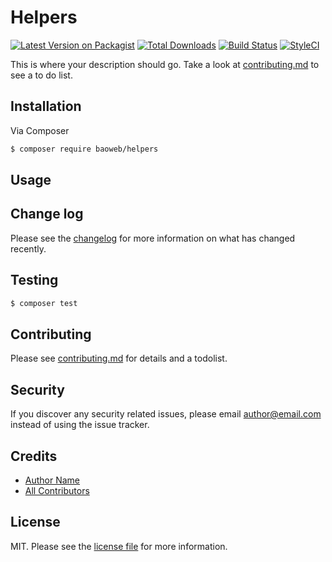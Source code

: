 # Helpers

[![Latest Version on Packagist][ico-version]][link-packagist]
[![Total Downloads][ico-downloads]][link-downloads]
[![Build Status][ico-travis]][link-travis]
[![StyleCI][ico-styleci]][link-styleci]

This is where your description should go. Take a look at [contributing.md](contributing.md) to see a to do list.

## Installation

Via Composer

``` bash
$ composer require baoweb/helpers
```

## Usage

## Change log

Please see the [changelog](changelog.md) for more information on what has changed recently.

## Testing

``` bash
$ composer test
```

## Contributing

Please see [contributing.md](contributing.md) for details and a todolist.

## Security

If you discover any security related issues, please email author@email.com instead of using the issue tracker.

## Credits

- [Author Name][link-author]
- [All Contributors][link-contributors]

## License

MIT. Please see the [license file](license.md) for more information.

[ico-version]: https://img.shields.io/packagist/v/baoweb/helpers.svg?style=flat-square
[ico-downloads]: https://img.shields.io/packagist/dt/baoweb/helpers.svg?style=flat-square
[ico-travis]: https://img.shields.io/travis/baoweb/helpers/master.svg?style=flat-square
[ico-styleci]: https://styleci.io/repos/12345678/shield

[link-packagist]: https://packagist.org/packages/baoweb/helpers
[link-downloads]: https://packagist.org/packages/baoweb/helpers
[link-travis]: https://travis-ci.org/baoweb/helpers
[link-styleci]: https://styleci.io/repos/12345678
[link-author]: https://github.com/baoweb
[link-contributors]: ../../contributors
